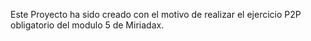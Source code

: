Este Proyecto ha sido creado con el motivo de realizar el ejercicio P2P
obligatorio del modulo 5 de Miriadax.